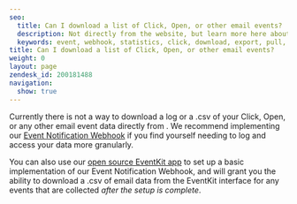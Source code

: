```yaml
---
seo:
  title: Can I download a list of Click, Open, or other email events?
  description: Not directly from the website, but learn more here about logging your email data with our Event Webhook...
  keywords: event, webhook, statistics, click, download, export, pull, down, open, get, post, URL, stats, events, kit, eventkit
title: Can I download a list of Click, Open, or other email events?
weight: 0
layout: page
zendesk_id: 200181488
navigation:
  show: true
---
```


Currently there is not a way to download a log or a .csv of your Click, Open, or any other email event data directly from . We recommend implementing our [Event Notification Webhook](https://app.sendgrid.com/settings/mail_settings)  if you find yourself needing to log and access your data more granularly. 

You can also use our [open source EventKit app]({{root_url}}/Utilities/event_kit.html) to set up a basic implementation of our Event Notification Webhook, and will grant you the ability to download a .csv of email data from the EventKit interface for any events that are collected _after the setup is complete_. 

